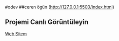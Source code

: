 
#odev
##ceren ögün
(http://127.0.0.1:5500/index.html)
## Projemi Canlı Görüntüleyin

[Web Sitem](https://web-sitem.vercel.app/) 
